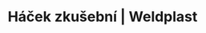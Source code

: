 ---
Link: "file:/Users/vinayakpatel/Downloads/www.weldplast.cz/hacek-zkusebni"
product_name: "Háček zkušební"
product_id: "Obj. číslo:138.314"
title: "Háček zkušební | Weldplast"
product_desc: ""
product_specs: ""
product_downloads: ""
href: ""
accessories: ""
similar_products: ""
---